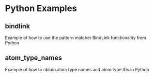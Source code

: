 Python Examples
====

## bindlink 

Example of how to use the pattern matcher BindLink functionality from Python

## atom_type_names 

Example of how to obtain atom type names and atom type IDs in Python

